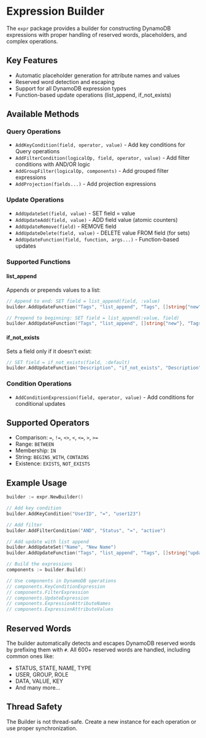 # Expression Builder

The `expr` package provides a builder for constructing DynamoDB expressions with proper handling of reserved words, placeholders, and complex operations.

## Key Features

- Automatic placeholder generation for attribute names and values
- Reserved word detection and escaping
- Support for all DynamoDB expression types
- Function-based update operations (list_append, if_not_exists)

## Available Methods

### Query Operations
- `AddKeyCondition(field, operator, value)` - Add key conditions for Query operations
- `AddFilterCondition(logicalOp, field, operator, value)` - Add filter conditions with AND/OR logic
- `AddGroupFilter(logicalOp, components)` - Add grouped filter expressions
- `AddProjection(fields...)` - Add projection expressions

### Update Operations
- `AddUpdateSet(field, value)` - SET field = value
- `AddUpdateAdd(field, value)` - ADD field value (atomic counters)
- `AddUpdateRemove(field)` - REMOVE field
- `AddUpdateDelete(field, value)` - DELETE value FROM field (for sets)
- `AddUpdateFunction(field, function, args...)` - Function-based updates

### Supported Functions

#### list_append
Appends or prepends values to a list:
```go
// Append to end: SET field = list_append(field, :value)
builder.AddUpdateFunction("Tags", "list_append", "Tags", []string{"new"})

// Prepend to beginning: SET field = list_append(:value, field)  
builder.AddUpdateFunction("Tags", "list_append", []string{"new"}, "Tags")
```

#### if_not_exists
Sets a field only if it doesn't exist:
```go
// SET field = if_not_exists(field, :default)
builder.AddUpdateFunction("Description", "if_not_exists", "Description", "Default text")
```

### Condition Operations
- `AddConditionExpression(field, operator, value)` - Add conditions for conditional updates

## Supported Operators

- Comparison: `=`, `!=`, `<>`, `<`, `<=`, `>`, `>=`
- Range: `BETWEEN`
- Membership: `IN`
- String: `BEGINS_WITH`, `CONTAINS`
- Existence: `EXISTS`, `NOT_EXISTS`

## Example Usage

```go
builder := expr.NewBuilder()

// Add key condition
builder.AddKeyCondition("UserID", "=", "user123")

// Add filter
builder.AddFilterCondition("AND", "Status", "=", "active")

// Add update with list append
builder.AddUpdateSet("Name", "New Name")
builder.AddUpdateFunction("Tags", "list_append", "Tags", []string{"updated"})

// Build the expressions
components := builder.Build()

// Use components in DynamoDB operations
// components.KeyConditionExpression
// components.FilterExpression  
// components.UpdateExpression
// components.ExpressionAttributeNames
// components.ExpressionAttributeValues
```

## Reserved Words

The builder automatically detects and escapes DynamoDB reserved words by prefixing them with `#`. All 600+ reserved words are handled, including common ones like:
- STATUS, STATE, NAME, TYPE
- USER, GROUP, ROLE
- DATA, VALUE, KEY
- And many more...

## Thread Safety

The Builder is not thread-safe. Create a new instance for each operation or use proper synchronization. 